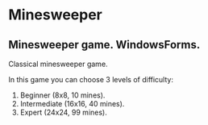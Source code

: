 # Minesweeper
Minesweeper game. WindowsForms.
------------
Classical minesweeper game.

In this game you can choose 3 levels of difficulty:
1. Beginner (8x8, 10 mines).
2. Intermediate (16x16, 40 mines).
3. Expert (24x24, 99 mines).
